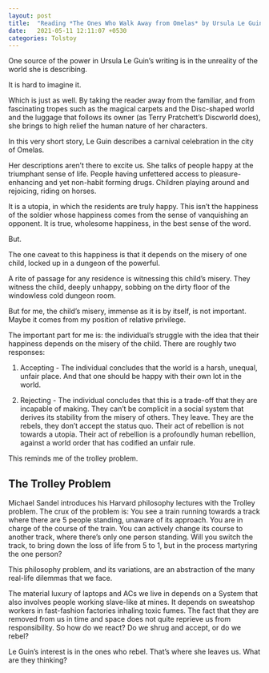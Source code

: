 ```yaml
---
layout: post
title:  "Reading *The Ones Who Walk Away from Omelas* by Ursula Le Guin"
date:   2021-05-11 12:11:07 +0530
categories: Tolstoy
---
```


One source of the power in Ursula Le Guin’s writing is in the unreality of the world she is describing.  

It is hard to imagine it.  

Which is just as well. By taking the reader away from the familiar, and from fascinating tropes such as the magical carpets and the Disc-shaped world and the luggage that follows its owner (as Terry Pratchett’s Discworld does), she brings to high relief the human nature of her characters.  

In this very short story, Le Guin describes a carnival celebration in the city of Omelas.   

Her descriptions aren’t there to excite us. She talks of people happy at the triumphant sense of life. People having unfettered access to pleasure-enhancing and yet non-habit forming drugs. Children playing around and rejoicing, riding on horses.  

It is a utopia, in which the residents are truly happy. This isn’t the happiness of the soldier whose happiness comes from the sense of vanquishing an opponent. It is true, wholesome happiness, in the best sense of the word.  

But.  

The one caveat to this happiness is that it depends on the misery of one child, locked up in a dungeon of the powerful.  

A rite of passage for any residence is witnessing this child’s misery. They witness the child, deeply unhappy, sobbing on the dirty floor of the windowless cold dungeon room.  

But for me, the child’s misery, immense as it is by itself, is not important. Maybe it comes from my position of relative privilege.  

The important part for me is: the individual’s struggle with the idea that their happiness depends on the misery of the child. There are roughly two responses:  

1. Accepting - The individual concludes that the world is a harsh, unequal, unfair place. And that one should be happy with their own lot in the world.  

2. Rejecting - The individual concludes that this is a trade-off that they are incapable of making. They can’t be complicit in a social system that derives its stability from the misery of others. They leave. They are the rebels, they don’t accept the status quo. Their act of rebellion is not towards a utopia. Their act of rebellion is a profoundly human rebellion, against a world order that has codified an unfair rule.  

This reminds me of the trolley problem.   

## The Trolley Problem  

Michael Sandel introduces his Harvard philosophy lectures with the Trolley problem. The crux of the problem is: You see a train running towards a track where there are 5 people standing, unaware of its approach. You are in charge of the course of the train. You can actively change its course to another track, where there’s only one person standing. Will you switch the track, to bring down the loss of life from 5 to 1, but in the process martyring the one person?  

This philosophy problem, and its variations, are an abstraction of the many real-life dilemmas that we face.  

The material luxury of laptops and ACs we live in depends on a System that also involves people working slave-like at mines. It depends on sweatshop workers in fast-fashion factories inhaling toxic fumes. The fact that they are removed from us in time and space does not quite reprieve us from responsibility. So how do we react? Do we shrug and accept, or do we rebel?  

Le Guin’s interest is in the ones who rebel. That’s where she leaves us. What are they thinking?  
